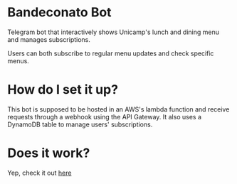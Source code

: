 # Bandeconato Bot
Telegram bot that interactively shows Unicamp's lunch and dining menu and manages subscriptions.

Users can both subscribe to regular menu updates and check specific menus.

# How do I set it up?
This bot is supposed to be hosted in an AWS's lambda function and receive requests through a webhook using the API Gateway. It also uses a DynamoDB table to manage users' subscriptions.

# Does it work?
Yep, check it out [here](https://telegram.me/BandeconatoBot)
